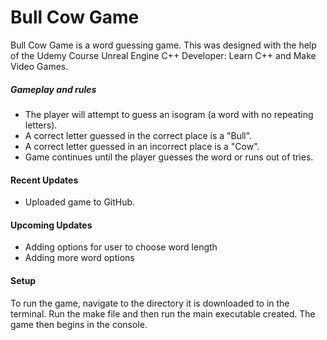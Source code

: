 # Bull Cow Game
Bull Cow Game is a word guessing game. This was designed with the help of the Udemy Course Unreal Engine C++ Developer: Learn C++ and Make Video Games. 

##### Gameplay and rules

  - The player will attempt to guess an isogram (a word with no repeating letters).
  - A correct letter guessed in the correct place is a "Bull".
  - A correct letter guessed in an incorrect place is a "Cow".
  - Game continues until the player guesses the word or runs out of tries.


#### Recent Updates
  - Uploaded game to GitHub.

#### Upcoming Updates
  - Adding options for user to choose word length
  - Adding more word options

#### Setup
  To run the game, navigate to the directory it is downloaded to in the terminal. Run the make file and then run the main executable created. The game then begins in the console.


